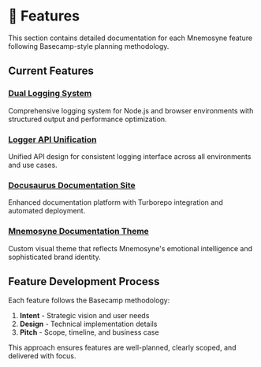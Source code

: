 # 🎨 Features

This section contains detailed documentation for each Mnemosyne feature following Basecamp-style planning methodology.

## Current Features

### [Dual Logging System](/features/dual-logging/intent)

Comprehensive logging system for Node.js and browser environments with structured output and performance optimization.

### [Logger API Unification](/features/logger-api-unification/intent)

Unified API design for consistent logging interface across all environments and use cases.

### [Docusaurus Documentation Site](/features/docusaurus-site/intent)

Enhanced documentation platform with Turborepo integration and automated deployment.

### [Mnemosyne Documentation Theme](/features/mnemosyne-docs-theme/intent)

Custom visual theme that reflects Mnemosyne's emotional intelligence and sophisticated brand identity.

## Feature Development Process

Each feature follows the Basecamp methodology:

1. **Intent** - Strategic vision and user needs
2. **Design** - Technical implementation details
3. **Pitch** - Scope, timeline, and business case

This approach ensures features are well-planned, clearly scoped, and delivered with focus.

